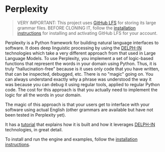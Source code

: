 # Perplexity
> VERY IMPORTANT: This project uses [GitHub LFS](https://docs.github.com/en/repositories/working-with-files/managing-large-files/about-git-large-file-storage) for storing its large grammar files. BEFORE CLONING IT, follow the [installation instructions](https://blog.inductorsoftware.com/Perplexity/home/pxHowTo/pxHowTo012Install/) for installing and activating GitHub LFS for your account.

Perplexity is a Python framework for building natural language interfaces to software. It does deep linguistic processing by using the [DELPH-IN](https://delph-in.github.io/docs/home/Home/) technologies which take a very different approach from that used in Large Language Models. To use Perplexity, you implement a set of logic-based functions that represent the words in your domain using Python. Thus, it is truly "hallucination-free" because is it uses only code that you have written, that can be inspected, debugged, etc. There is no "magic" going on. You can always understand exactly why a phrase was understood the way it was because you can debug it using regular tools, applied to regular Python code. The cost for this approach is that you actually need to implement the logic for all the words in your domain.

The magic of this approach is that your users get to interface with your software using actual English (other grammars are available but have not been tested in Perplexity yet).

It has a [tutorial](https://blog.inductorsoftware.com/Perplexity/) that explains how it is built and how it leverages [DELPH-IN](https://delph-in.github.io/docs/) technologies, in great detail.

To install and run the engine and examples, follow the [installation instructions](https://blog.inductorsoftware.com/Perplexity/home/pxHowTo/pxHowTo012Install/).
